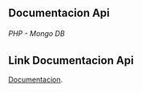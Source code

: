 ## Documentacion Api
###### PHP - Mongo DB

## Link Documentacion Api
[Documentacion](https://documenter.getpostman.com/view/5576037/TVYM5Fuz).

